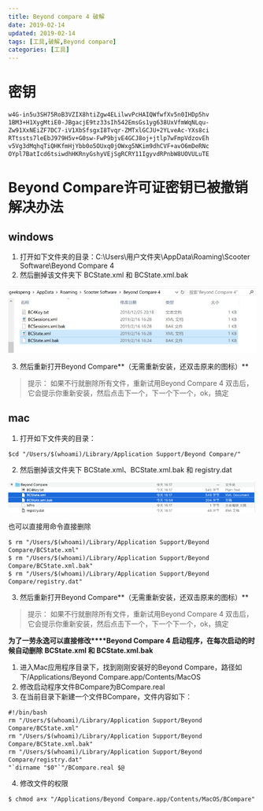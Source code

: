 ```yaml
---
title: Beyond compare 4 破解
date: 2019-02-14
updated: 2019-02-14
tags: [工具,破解,Beyond compare]
categories: [工具]
---
```


# 密钥
```
w4G-in5u3SH75RoB3VZIX8htiZgw4ELilwvPcHAIQWfwfXv5n0IHDp5hv 1BM3+H1XygMtiE0-JBgacjE9tz33sIh542EmsGs1yg638UxVfmWqNLqu- Zw91XxNEiZF7DC7-iV1XbSfsgxI8Tvqr-ZMTxlGCJU+2YLveAc-YXs8ci RTtssts7leEbJ979H5v+G0sw-FwP9bjvE4GCJ8oj+jtlp7wFmpVdzovEh v5Vg3dMqhqTiQHKfmHjYbb0o5OUxq0jOWxg5NKim9dhCVF+avO6mDeRNc OYpl7BatIcd6tsiwdhHKRnyGshyVEjSgRCRY11IgyvdRPnbW8UOVULuTE
```
<!-- more -->

# Beyond Compare许可证密钥已被撤销解决办法

## windows

1. 打开如下文件夹的目录：C:\Users\用户文件夹\AppData\Roaming\Scooter Software\Beyond Compare 4
1. 然后删掉该文件夹下 BCState.xml 和 BCState.xml.bak

![image-20190216173135520](/images/image-20190216173135520.png)

3. 然后重新打开Beyond Compare**（无需重新安装，还双击原来的图标）**

>提示：
>如果不行就删除所有文件，重新试用Beyond Compare 4
>双击后，它会提示你重新安装，然后点击下一个，下一个下一个，ok，搞定

## mac

1. 打开如下文件夹的目录：
```
$cd "/Users/$(whoami)/Library/Application Support/Beyond Compare/"
```
2. 然后删掉该文件夹下 BCState.xml、BCState.xml.bak 和 registry.dat

![image-20190216173223415](/images/image-20190216173223415.png)

也可以直接用命令直接删除
```
$ rm "/Users/$(whoami)/Library/Application Support/Beyond Compare/BCState.xml"
$ rm "/Users/$(whoami)/Library/Application Support/Beyond Compare/BCState.xml.bak"
$ rm "/Users/$(whoami)/Library/Application Support/Beyond Compare/registry.dat"
```
3. 然后重新打开Beyond Compare**（无需重新安装，还双击原来的图标）**

>提示：
>如果不行就删除所有文件，重新试用Beyond Compare 4
>双击后，它会提示你重新安装，然后点击下一个，下一个下一个，ok，搞定

**为了一劳永逸可以直接修改****Beyond Compare 4 启动程序，在每次启动的时候自动删除**
**BCState.xml 和 BCState.xml.bak**

1. 进入Mac应用程序目录下，找到刚刚安装好的Beyond Compare，路径如下/Applications/Beyond Compare.app/Contents/MacOS
2. 修改启动程序文件BCompare为BCompare.real
3. 在当前目录下新建一个文件BCompare，文件内容如下：
```
#!/bin/bash
rm "/Users/$(whoami)/Library/Application Support/Beyond Compare/BCState.xml"
rm "/Users/$(whoami)/Library/Application Support/Beyond Compare/BCState.xml.bak"
rm "/Users/$(whoami)/Library/Application Support/Beyond Compare/registry.dat"
"`dirname "$0"`"/BCompare.real $@
```
4. 修改文件的权限
```
$ chmod a+x "/Applications/Beyond Compare.app/Contents/MacOS/BCompare"
```


